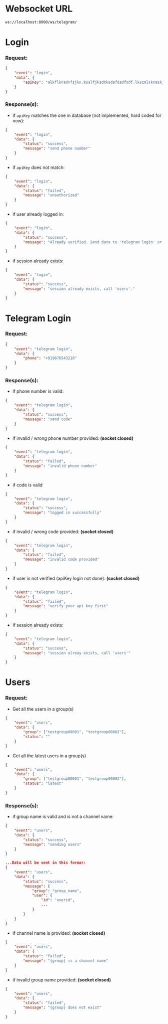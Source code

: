 
# Websocket URL
```bash
ws://localhost:8000/ws/telegram/
```

# Login
### Request:
```json
{
	"event": "login",
	"data": {
		"apiKey": "alkflknsdnfsjkn.ksalfjksdhksdsfdsdfsdf.lkszmlsknmskjdns"
	}
}
```

### Response(s):
- if `apiKey` matches the one in database (not implemented, hard coded for now):
```json
{
	"event": "login",
	"data": {
		"status": "success",
        "message": "send phone number"
	}
}
```
- if `apiKey` does not match:
```json
{
	"event": "login",
	"data": {
		"status": "failed",
        "message": "unauthorized"
	}
}
```
- if user already logged in:
```json
{
	"event": "login",
	"data": {
		"status": "success",
        "message": "Already verified. Send data to 'telegram login' or 'users'."
	}
}
```
- if session already exists:
```json
{
	"event": "login",
	"data": {
		"status": "success",
        "message": "session already exists, call 'users'."
	}
}
```

# Telegram Login
### Request:
```json
{
	"event": "telegram login",
	"data": {
		"phone": "+919876543210"
	}
}
```

### Response(s):
- if phone number is valid:
```json
{
	"event": "telegram login",
	"data": {
		"status": "success",
        "message": "send code"
	}
}
```
- if invalid / wrong phone number provided: **(socket closed)**
```json
{
	"event": "telegram login",
	"data": {
		"status": "failed",
        "message": "invalid phone number"
	}
}
```
- if code is valid
```json
{
	"event": "telegram login",
	"data": {
		"status": "success",
        "message": "logged in successfully"
	}
}
```
- if invalid / wrong code provided: **(socket closed)**
```json
{
	"event": "telegram login",
	"data": {
		"status": "failed",
        "message": "invalid code provided"
	}
}
```
- if user is not verified (apiKey login not done): **(socket closed)**
```json
{
	"event": "telegram login",
	"data": {
		"status": "failed",
        "message": "verify your api key first"
	}
}
```
- if session already exists:
```json
{
	"event": "telegram login",
	"data": {
		"status": "success",
        "message": "session alreay exists, call 'users'"
	}
}
```

# Users
### Request:
- Get all the users in a group(s)
```json
{
	"event": "users",
	"data": {
		"group": ["testgroup00001", "testgroup00002"],
		"status": ""
	}
}
```
- Get all the latest users in a group(s)
```json
{
	"event": "users",
	"data": {
		"group": ["testgroup00001", "testgroup00002"],
		"status": "latest"
	}
}
```

### Response(s):
- if group name is valid and is not a channel name:
```json
{
    "event": "users",
    "data": {
        "status": "success",
        "message": "sending users"
    }
}

...Data will be sent in this formar:
{
    "event": "users",
    "data": {
        "status": "success",
        "message": {
            "group": "group_name",
            "user": {
                "id": "userid",
                ...
            }
        }
    }
}
```
- if channel name is provided: **(socket closed)**
```json
{
    "event": "users",
    "data": {
        "status": "failed",
        "message": "{group} is a channel name"
    }
}
```
- if invalid group name provided: **(socket closed)**
```json
{
    "event": "users",
    "data": {
        "status": "failed",
        "message": "{group} does not exist"
    }
}
```